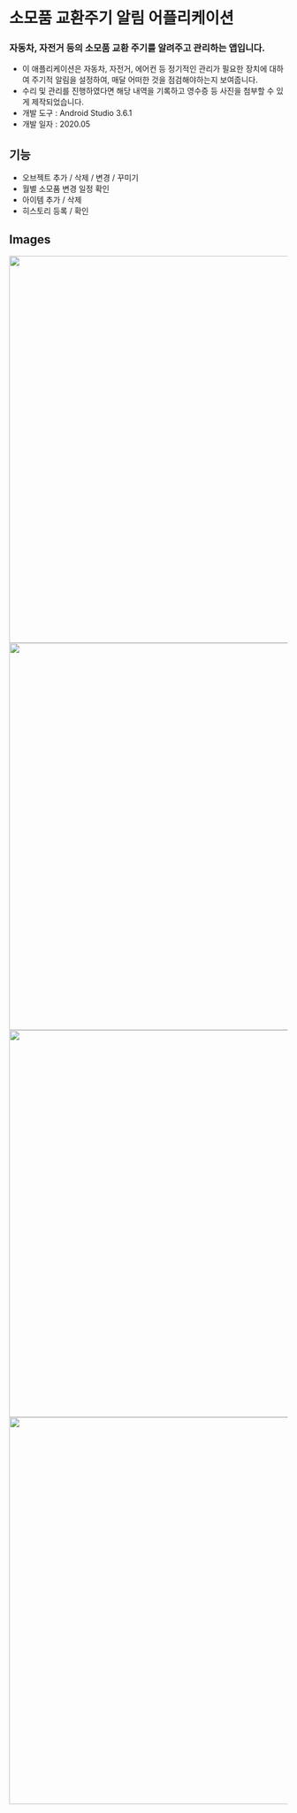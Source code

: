 # 소모품 교환주기 알림 어플리케이션

### 자동차, 자전거 등의 소모품 교환 주기를 알려주고 관리하는 앱입니다.
- 이 애플리케이션은 자동차, 자전거, 에어컨 등 정기적인 관리가 필요한 장치에 대하여 주기적 알림을 설정하여, 매달 어떠한 것을 점검해야하는지 보여줍니다.
- 수리 및 관리를 진행하였다면 해당 내역을 기록하고 영수증 등 사진을 첨부할 수 있게 제작되었습니다.
- 개발 도구 : Android Studio 3.6.1
- 개발 일자 : 2020.05

## 기능
- 오브젝트 추가 / 삭제 / 변경 / 꾸미기
- 월별 소모품 변경 일정 확인
- 아이템 추가 / 삭제
- 히스토리 등록 / 확인

## Images
<img src="https://github.com/ehn1225/Projects/assets/5174517/97f7958e-67ef-4dbc-bde5-3b3ea6229d19" width="700"/>
<img src="https://github.com/ehn1225/Projects/assets/5174517/f6cdecda-91a1-4025-9e85-88245e25b377" width="700"/>
<img src="https://github.com/ehn1225/Projects/assets/5174517/ba2bbc14-7b47-4521-ad0a-35cbc165caf3" width="700"/>
<img src="https://github.com/ehn1225/Projects/assets/5174517/00deb67d-ea94-4ae1-8d52-84f091f8fc3d" width="700"/>
